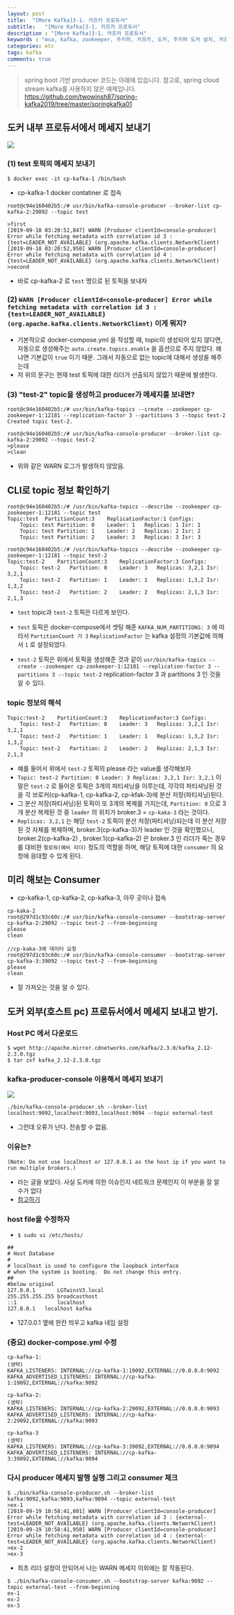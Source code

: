 ```yaml
---
layout: post
title:  "[More Kafka]3-1. 카프카 프로듀서"
subtitle:   "[More Kafka]3-1. 카프카 프로듀서"
description : "[More Kafka]3-1. 카프카 프로듀서"
keywords : "msa, kafka, zookeeper, 주키퍼, 카프카, 도커, 주키퍼 도커 설치, 카프카 도커, 주키퍼 docker compose, 카프카 docker compose, 도커로 주키퍼 카프카 설치, docker compose zookeeper, docker compose kafka, 컨플루언트, confluent, kafka multi node, 카프카 프로듀서, producer, kafka producer"
categories: etc
tags: kafka
comments: true
---
```


> spring boot 기반 producer 코드는 아래에 있습니다.
> 참고로, spring cloud stream kafka를 사용하지 않은 예제입니다.
> https://github.com/twowinsh87/spring-kafka2019/tree/master/springkafka01


## 도커 내부 프로듀서에서 메세지 보내기

![](https://github.com/twowinsh87/twowinsh87.github.io/blob/master/assets/kafka_img/2019kafka-3-dockernetwork-producer-consumer.jpeg?raw=true)

### (1) test 토픽의 메세지 보내기
`$ docker exec -it cp-kafka-1 /bin/bash`
- cp-kafka-1 docker contatiner 로 접속

`root@c94e160402b5:/# usr/bin/kafka-console-producer --broker-list cp-kafka-2:29092 --topic test`

```
>first
[2019-09-18 03:20:52,847] WARN [Producer clientId=console-producer] Error while fetching metadata with correlation id 3 : {test=LEADER_NOT_AVAILABLE} (org.apache.kafka.clients.NetworkClient)
[2019-09-18 03:20:52,950] WARN [Producer clientId=console-producer] Error while fetching metadata with correlation id 4 : {test=LEADER_NOT_AVAILABLE} (org.apache.kafka.clients.NetworkClient)
>second
```
- 바로 cp-kafka-2 로 `test` 명으로 된 토픽을 보내자

### (2) `WARN [Producer clientId=console-producer] Error while fetching metadata with correlation id 3 : {test=LEADER_NOT_AVAILABLE} (org.apache.kafka.clients.NetworkClient)`  이게 뭐지?

- 기본적으로 docker-compose.yml 을 작성할 때, topic이 생성되어 있지 않다면, 자동으로 생성해주는  `auto.create.topics.enable` 을 옵션으로 주지 않았다. 왜냐면 기본값이 `true` 이기 때문. 그래서 자동으로 없는 topic에 대해서 생성을 해주는데
- 저 위의 문구는 현재  test 토픽에 대한 리더가 선출되지 않았기 때문에 발생한다.

### (3) "test-2" topic을 생성하고 producer가 메세지를 보내면?

```
root@c94e160402b5:/# usr/bin/kafka-topics --create --zookeeper cp-zookeeper-1:12181 --replication-factor 3 --partitions 3 --topic test-2
Created topic test-2.

root@c94e160402b5:/# usr/bin/kafka-console-producer --broker-list cp-kafka-2:29092 --topic test-2`
>please
>clean
```
- 위와 같은 WARN 로그가 발생하지 않았음.

## CLI로 topic 정보 확인하기

```
root@c94e160402b5:/# /usr/bin/kafka-topics --describe --zookeeper cp-zookeeper-1:12181 --topic test
Topic:test	PartitionCount:3	ReplicationFactor:1	Configs:
	Topic: test	Partition: 0	Leader: 1	Replicas: 1	Isr: 1
	Topic: test	Partition: 1	Leader: 2	Replicas: 2	Isr: 2
	Topic: test	Partition: 2	Leader: 3	Replicas: 3	Isr: 3

root@c94e160402b5:/# /usr/bin/kafka-topics --describe --zookeeper cp-zookeeper-1:12181 --topic test-2
Topic:test-2	PartitionCount:3	ReplicationFactor:3	Configs:
	Topic: test-2	Partition: 0	Leader: 3	Replicas: 3,2,1	Isr: 3,2,1
	Topic: test-2	Partition: 1	Leader: 1	Replicas: 1,3,2	Isr: 1,3,2
	Topic: test-2	Partition: 2	Leader: 2	Replicas: 2,1,3	Isr: 2,1,3
```
- `test` topic과 `test-2` 토픽은 다르게 보인다.
- `test` 토픽은 docker-compose에서 셋팅 해준 `KAFKA_NUM_PARTITIONS: 3` 에 따라서 `PartitionCount 가 3` `ReplicationFactor` 는 kafka 설정의 기본값에 의해서 `1` 로 설정되었다.

- `test-2` 토픽은 위에서 토픽을 생성해준 것과 같이 `usr/bin/kafka-topics --create --zookeeper cp-zookeeper-1:12181 --replication-factor 3 --partitions 3 --topic test-2` replication-factor 3 과 partitions 3 인 것을 알 수 있다.

### topic 정보의 해석

```
Topic:test-2	PartitionCount:3	ReplicationFactor:3	Configs:
	Topic: test-2	Partition: 0	Leader: 3	Replicas: 3,2,1	Isr: 3,2,1
	Topic: test-2	Partition: 1	Leader: 1	Replicas: 1,3,2	Isr: 1,3,2
	Topic: test-2	Partition: 2	Leader: 2	Replicas: 2,1,3	Isr: 2,1,3
```

- 예를 들어서 위에서 `test-2` 토픽의 please 라는 value를 생각해보자
- `Topic: test-2 Partition: 0 Leader: 3 Replicas: 3,2,1 Isr: 3,2,1` 이 말은 `test-2` 로 들어온 토픽은 3개의 파티셔닝을 이루는데, 각각의 파티셔닝된 것을 각 브로커(cp-kafka-1, cp-kafka-2, cp-kfak-3)에 분산 저장(파티셔닝)된다.
- 그 분산 저장(파티셔닝)된 토픽이 또 3개의 복제를 가지는데, `Partition: 0` 으로 3개 분산 복제된 것 중 `leader` 의 위치가 broker.3 = `cp-kaka-3` 라는 것이다.
- `Replicas: 3,2,1` 는 해당 `test-2` 토픽이 분산 저장(파티셔닝)되는데 이 분산 저장된 것 자체를 복제하며, broker.3(cp-kafka-3)가 leader 인 것을 확인했으니, broker.2(cp-kafka-2) , broker.1(cp-kafka-2) 은 broker.3 인 리더가 죽는 경우를 대비한 `팔로워(예비 리더)` 정도의 역할을 하며, 해당 토픽에 대한 `consumer` 의 요청에 응대할 수 있게 된다.

## 미리 해보는 Consumer

- cp-kafka-1, cp-kafka-2, cp-kafka-3, 아무 곳이나 접속

```
cp-kaka-2
root@297d1c93c60c:/# usr/bin/kafka-console-consumer --bootstrap-server cp-kafka-2:29092 --topic test-2 --from-beginning
please
clean

//cp-kaka-3에 데이터 요청
root@297d1c93c60c:/# usr/bin/kafka-console-consumer --bootstrap-server cp-kafka-3:39092 --topic test-2 --from-beginning
please
clean
```

- 잘 가져오는 것을 알 수 있다.

## 도커 외부(호스트 pc) 프로듀서에서 메세지 보내고 받기.

### Host PC 에서 다운로드
```
$ wget http://apache.mirror.cdnetworks.com/kafka/2.3.0/kafka_2.12-2.3.0.tgz
$ tar zxf kafka_2.12-2.3.0.tgz
```

### kafka-producer-console 이용해서 메세지 보내기

![](https://github.com/twowinsh87/twowinsh87.github.io/blob/master/assets/kafka_img/2019kafka-3-dockernetwork-external-producer-consumer.jpeg?raw=true)

```
./bin/kafka-console-producer.sh --broker-list localhost:9092,localhost:9093,localhost:9094 --topic external-test
```
- 그런데 오류가 난다. 전송할 수 없음.

### 이유는?

`(Note: Do not use localhost or 127.0.0.1 as the host ip if you want to run multiple brokers.)`
- 라는 글을 보았다. 사실 도커에 의한 이슈인지 네트워크 문제인지 이 부분을 잘 알 수가 없다
- [참고하기]([https://github.com/wurstmeister/kafka-docker](https://github.com/wurstmeister/kafka-docker))

### host file을 수정하자

- `$ sudo vi /etc/hosts/`

```
##
# Host Database
#
# localhost is used to configure the loopback interface
# when the system is booting.  Do not change this entry.
##
#below original
127.0.0.1       LGTwinsV3.local
255.255.255.255	broadcasthost
::1             localhost
127.0.0.1	localhost kafka
```

- 127.0.0.1 옆에 한칸 띄우고 kafka 네임 설정

### (중요) docker-compose.yml 수정

```
cp-kafka-1:
(생략)
KAFKA_LISTENERS: INTERNAL://cp-kafka-1:19092,EXTERNAL://0.0.0.0:9092
KAFKA_ADVERTISED_LISTENERS: INTERNAL://cp-kafka-1:19092,EXTERNAL://kafka:9092

cp-kafka-2:
(생략)
KAFKA_LISTENERS: INTERNAL://cp-kafka-2:29092,EXTERNAL://0.0.0.0:9093
KAFKA_ADVERTISED_LISTENERS: INTERNAL://cp-kafka-2:29092,EXTERNAL://kafka:9093

cp-kafka-3
(생략)
KAFKA_LISTENERS: INTERNAL://cp-kafka-3:39092,EXTERNAL://0.0.0.0:9094
KAFKA_ADVERTISED_LISTENERS: INTERNAL://cp-kafka-3:39092,EXTERNAL://kafka:9094
```

### 다시 producer 메세지 발행 실행 그리고 consumer 체크

```
$ ./bin/kafka-console-producer.sh --broker-list kafka:9092,kafka:9093,kafka:9094 --topic external-test
>ex-1
[2019-09-19 10:58:41,801] WARN [Producer clientId=console-producer] Error while fetching metadata with correlation id 3 : {external-test=LEADER_NOT_AVAILABLE} (org.apache.kafka.clients.NetworkClient)
[2019-09-19 10:58:41,950] WARN [Producer clientId=console-producer] Error while fetching metadata with correlation id 4 : {external-test=LEADER_NOT_AVAILABLE} (org.apache.kafka.clients.NetworkClient)
>ex-2
>ex-3
```
- 최초 리더 설정이 안되어서 나는 WARN 메세지 이외에는 잘 작동된다.

```
$ ./bin/kafka-console-consumer.sh --bootstrap-server kafka:9092 --topic external-test --from-beginning
ex-1
ex-2
ex-3
```
